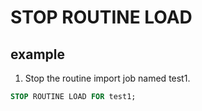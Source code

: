 # STOP ROUTINE LOAD

## example

1. Stop the routine import job named test1.

```sql
STOP ROUTINE LOAD FOR test1;
```
